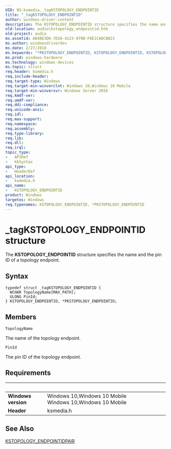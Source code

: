 ```yaml
---
UID: NS:ksmedia._tagKSTOPOLOGY_ENDPOINTID
title: "_tagKSTOPOLOGY_ENDPOINTID"
author: windows-driver-content
description: The KSTOPOLOGY_ENDPOINTID structure specifies the name and the pin ID of a topology endpoint.
old-location: audio\kstopology_endpointid.htm
old-project: audio
ms.assetid: A84BE3D6-7D2A-4123-979B-F6E1CA8C8B23
ms.author: windowsdriverdev
ms.date: 2/27/2018
ms.keywords: "*PKSTOPOLOGY_ENDPOINTID, KSTOPOLOGY_ENDPOINTID, KSTOPOLOGY_ENDPOINTID structure [Audio Devices], PKSTOPOLOGY_ENDPOINTID, PKSTOPOLOGY_ENDPOINTID structure pointer [Audio Devices], _tagKSTOPOLOGY_ENDPOINTID, audio.kstopology_endpointid, ksmedia/KSTOPOLOGY_ENDPOINTID, ksmedia/PKSTOPOLOGY_ENDPOINTID"
ms.prod: windows-hardware
ms.technology: windows-devices
ms.topic: struct
req.header: ksmedia.h
req.include-header: 
req.target-type: Windows
req.target-min-winverclnt: Windows 10,Windows 10 Mobile
req.target-min-winversvr: Windows Server 2016
req.kmdf-ver: 
req.umdf-ver: 
req.ddi-compliance: 
req.unicode-ansi: 
req.idl: 
req.max-support: 
req.namespace: 
req.assembly: 
req.type-library: 
req.lib: 
req.dll: 
req.irql: 
topic_type:
-	APIRef
-	kbSyntax
api_type:
-	HeaderDef
api_location:
-	ksmedia.h
api_name:
-	KSTOPOLOGY_ENDPOINTID
product: Windows
targetos: Windows
req.typenames: KSTOPOLOGY_ENDPOINTID, *PKSTOPOLOGY_ENDPOINTID
---
```


# _tagKSTOPOLOGY_ENDPOINTID structure
The <b>KSTOPOLOGY_ENDPOINTID</b> structure specifies the name and the pin ID of a topology endpoint.

## Syntax
````
typedef struct _tagKSTOPOLOGY_ENDPOINTID {
  WCHAR TopologyName[MAX_PATH];
  ULONG PinId;
} KSTOPOLOGY_ENDPOINTID, *PKSTOPOLOGY_ENDPOINTID;
````

## Members


`TopologyName`

The name of the topology endpoint.

`PinId`

The pin ID of the topology endpoint.


## Requirements
| &nbsp; | &nbsp; |
| ---- |:---- |
| **Windows version** | Windows 10,Windows 10 Mobile Windows 10,Windows 10 Mobile |
| **Header** | ksmedia.h |

## See Also

<a href="..\ksmedia\ns-ksmedia-_tagkstopology_endpointidpair.md">KSTOPOLOGY_ENDPOINTIDPAIR</a>